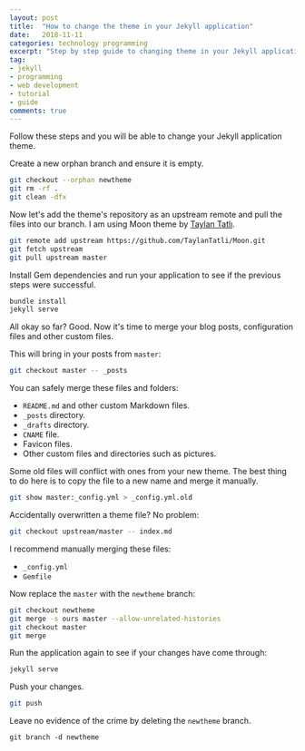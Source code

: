 ```yaml
---
layout: post
title:  "How to change the theme in your Jekyll application"
date:   2018-11-11
categories: technology programming
excerpt: "Step by step guide to changing theme in your Jekyll application."
tag:
- jekyll
- programming
- web development
- tutorial
- guide
comments: true
---
```


Follow these steps and you will be able to change your Jekyll application theme.

Create a new orphan branch and ensure it is empty.

```bash
git checkout --orphan newtheme
git rm -rf .
git clean -dfx
```

Now let's add the theme's repository as an upstream remote and pull the files into our branch. I am using Moon theme by [Taylan Tatlı](https://taylantatli.github.io/).

```bash
git remote add upstream https://github.com/TaylanTatli/Moon.git
git fetch upstream
git pull upstream master
```

Install Gem dependencies and run your application to see if the previous steps were successful.

```bash
bundle install
jekyll serve
```

All okay so far? Good. Now it's time to merge your blog posts, configuration files and other custom files.

This will bring in your posts from `master`:
```bash
git checkout master -- _posts
```

You can safely merge these files and folders:

- `README.md` and other custom Markdown files.
- `_posts` directory.
- `_drafts` directory.
- `CNAME` file.
- Favicon files.
- Other custom files and directories such as pictures.

Some old files will conflict with ones from your new theme. The best thing to do here is to copy the file to a new name and merge it manually.

```bash
git show master:_config.yml > _config.yml.old
```

Accidentally overwritten a theme file? No problem:

```bash
git checkout upstream/master -- index.md
```

I recommend manually merging these files:

- `_config.yml`
- `Gemfile`

Now replace the `master` with the `newtheme` branch:

```bash
git checkout newtheme
git merge -s ours master --allow-unrelated-histories
git checkout master
git merge
```

Run the application again to see if your changes have come through:

```bash
jekyll serve
```

Push your changes.

```bash
git push
```

Leave no evidence of the crime by deleting the `newtheme` branch.

```
git branch -d newtheme
```